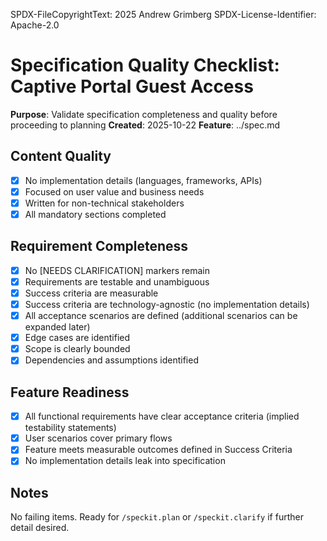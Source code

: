 SPDX-FileCopyrightText: 2025 Andrew Grimberg
SPDX-License-Identifier: Apache-2.0

# Specification Quality Checklist: Captive Portal Guest Access

**Purpose**: Validate specification completeness and quality before proceeding to planning
**Created**: 2025-10-22
**Feature**: ../spec.md

## Content Quality

- [x] No implementation details (languages, frameworks, APIs)
- [x] Focused on user value and business needs
- [x] Written for non-technical stakeholders
- [x] All mandatory sections completed

## Requirement Completeness

- [x] No [NEEDS CLARIFICATION] markers remain
- [x] Requirements are testable and unambiguous
- [x] Success criteria are measurable
- [x] Success criteria are technology-agnostic (no implementation details)
- [x] All acceptance scenarios are defined (additional scenarios can be expanded later)
- [x] Edge cases are identified
- [x] Scope is clearly bounded
- [x] Dependencies and assumptions identified

## Feature Readiness

- [x] All functional requirements have clear acceptance criteria (implied testability statements)
- [x] User scenarios cover primary flows
- [x] Feature meets measurable outcomes defined in Success Criteria
- [x] No implementation details leak into specification

## Notes

No failing items. Ready for `/speckit.plan` or `/speckit.clarify` if further detail desired.
